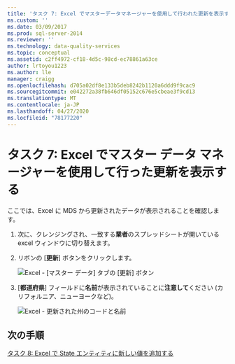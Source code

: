 ```yaml
---
title: 'タスク 7: Excel でマスターデータマネージャーを使用して行われた更新を表示する |Microsoft Docs'
ms.custom: ''
ms.date: 03/09/2017
ms.prod: sql-server-2014
ms.reviewer: ''
ms.technology: data-quality-services
ms.topic: conceptual
ms.assetid: c2ff4972-cf18-4d5c-98cd-ec78861a63ce
author: lrtoyou1223
ms.author: lle
manager: craigg
ms.openlocfilehash: d705a02df8e133b5deb8242b1120a6ddd9f9cac9
ms.sourcegitcommit: e042272a38fb646df05152c676e5cbeae3f9cd13
ms.translationtype: MT
ms.contentlocale: ja-JP
ms.lasthandoff: 04/27/2020
ms.locfileid: "78177220"
---
```

# <a name="task-7-viewing-updates-made-using-master-data-manager-in-excel"></a>タスク 7: Excel でマスター データ マネージャーを使用して行った更新を表示する
  ここでは、Excel に MDS から更新されたデータが表示されることを確認します。

1.  次に、クレンジングされ、一致する**業者**のスプレッドシートが開いている excel ウィンドウに切り替えます。

2.  リボンの [**更新**] ボタンをクリックします。

     ![Excel - [マスター データ] タブの [更新] ボタン](../../2014/tutorials/media/et-viewupdatesmadeusingmdminexcel-01.jpg "Excel - [マスター データ] タブの [更新] ボタン")

3.  [**都道府県**] フィールドに**名前**が表示されていることに**注意して**ください (カリフォルニア、ニューヨークなど)。

     ![Excel - 更新された州のコードと名前](../../2014/tutorials/media/et-viewupdatesmadeusingmdminexcel-02.jpg "Excel - 更新された州のコードと名前")

## <a name="next-step"></a>次の手順
 [タスク 8: Excel で State エンティティに新しい値を追加する](../../2014/tutorials/task-8-adding-a-new-value-for-state-entity-in-excel.md)


